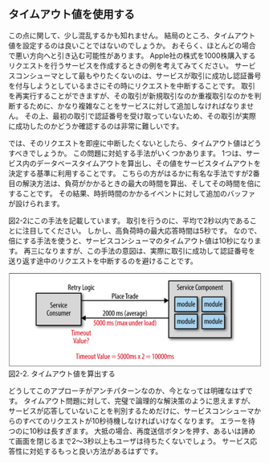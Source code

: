 ## タイムアウト値を使用する

この点に関して、少し混乱するかも知れません。
結局のところ、タイムアウト値を設定するのは良いことではないのでしょうか。
おそらく、ほとんどの場合で悪い方向へと引き込む可能性があります。
Apple社の株式を1000株購入するリクエストを行うサービスを作成するときの例を考えてみてください。
サービスコンシューマとして最もやりたくないのは、サービスが取引に成功し認証番号を付与しようとしているまさにその時にリクエストを中断することです。
取引を再実行することができますが、その取引が新規取引なのか重複取引なのかを判断するために、かなり複雑なことをサービスに対して追加しなければなりません。
その上、最初の取引で認証番号を受け取っていないため、その取引が実際に成功したのかどうか確認するのは非常に難しいです。

では、そのリクエストを即座に中断したくないとしたら、タイムアウト値はどうすべきでしょうか。
この問題に対処する手法がいくつかあります。
1つは、サービス内のデータベースタイムアウトを算出し、その値をサービスタイムアウトを決定する基準に利用することです。
こちらの方がはるかに有名な手法ですが2番目の解決方法は、負荷がかかるときの最大の時間を算出、そしてその時間を倍にすることです。
その結果、時折時間のかかるイベントに対して追加のバッファが設けられます。

図2-2にこの手法を記載しています。
取引を行うのに、平均で2秒以内であることに注目してください。
しかし、高負荷時の最大応答時間は5秒です。
なので、倍にする手法を使うと、サービスコンシューマのタイムアウト値は10秒になります。
再三になりますが、この手法の意図は、実際に取引に成功して認証番号を送り返す途中のリクエストを中断するのを避けることです。

![タイムアウト値を算出する](./img/2-2.png)  
図2-2. タイムアウト値を算出する

どうしてこのアプローチがアンチパターンなのか、今となっては明確なはずです。
タイムアウト問題に対して、完璧で論理的な解決策のように思えますが、
サービスが応答していないことを判別するためだけに、サービスコンシューマからのすべてのリクエストが10秒待機しなければいけなくなります。
エラーを待つのに10秒は長すぎます。
大抵の場合、再度送信ボタンを押す、あるいは諦めて画面を閉じるまで2〜3秒以上もユーザは待ちたくないでしょう。
サービス応答性に対処するもっと良い方法があるはずです。